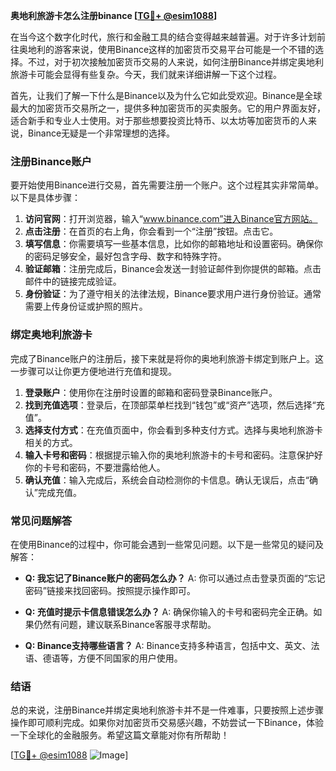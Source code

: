 **奥地利旅游卡怎么注册binance [[TG💪+ @esim1088](https://t.me/s/esim1088)]**

在当今这个数字化时代，旅行和金融工具的结合变得越来越普遍。对于许多计划前往奥地利的游客来说，使用Binance这样的加密货币交易平台可能是一个不错的选择。不过，对于初次接触加密货币交易的人来说，如何注册Binance并绑定奥地利旅游卡可能会显得有些复杂。今天，我们就来详细讲解一下这个过程。

首先，让我们了解一下什么是Binance以及为什么它如此受欢迎。Binance是全球最大的加密货币交易所之一，提供多种加密货币的买卖服务。它的用户界面友好，适合新手和专业人士使用。对于那些想要投资比特币、以太坊等加密货币的人来说，Binance无疑是一个非常理想的选择。

### 注册Binance账户

要开始使用Binance进行交易，首先需要注册一个账户。这个过程其实非常简单。以下是具体步骤：

1. **访问官网**：打开浏览器，输入“www.binance.com”进入Binance官方网站。
2. **点击注册**：在首页的右上角，你会看到一个“注册”按钮。点击它。
3. **填写信息**：你需要填写一些基本信息，比如你的邮箱地址和设置密码。确保你的密码足够安全，最好包含字母、数字和特殊字符。
4. **验证邮箱**：注册完成后，Binance会发送一封验证邮件到你提供的邮箱。点击邮件中的链接完成验证。
5. **身份验证**：为了遵守相关的法律法规，Binance要求用户进行身份验证。通常需要上传身份证或护照的照片。

### 绑定奥地利旅游卡

完成了Binance账户的注册后，接下来就是将你的奥地利旅游卡绑定到账户上。这一步骤可以让你更方便地进行充值和提现。

1. **登录账户**：使用你在注册时设置的邮箱和密码登录Binance账户。
2. **找到充值选项**：登录后，在顶部菜单栏找到“钱包”或“资产”选项，然后选择“充值”。
3. **选择支付方式**：在充值页面中，你会看到多种支付方式。选择与奥地利旅游卡相关的方式。
4. **输入卡号和密码**：根据提示输入你的奥地利旅游卡的卡号和密码。注意保护好你的卡号和密码，不要泄露给他人。
5. **确认充值**：输入完成后，系统会自动检测你的卡信息。确认无误后，点击“确认”完成充值。

### 常见问题解答

在使用Binance的过程中，你可能会遇到一些常见问题。以下是一些常见的疑问及解答：

- **Q: 我忘记了Binance账户的密码怎么办？**
  A: 你可以通过点击登录页面的“忘记密码”链接来找回密码。按照提示操作即可。

- **Q: 充值时提示卡信息错误怎么办？**
  A: 确保你输入的卡号和密码完全正确。如果仍然有问题，建议联系Binance客服寻求帮助。

- **Q: Binance支持哪些语言？**
  A: Binance支持多种语言，包括中文、英文、法语、德语等，方便不同国家的用户使用。

### 结语

总的来说，注册Binance并绑定奥地利旅游卡并不是一件难事，只要按照上述步骤操作即可顺利完成。如果你对加密货币交易感兴趣，不妨尝试一下Binance，体验一下全球化的金融服务。希望这篇文章能对你有所帮助！

[[TG💪+ @esim1088](https://t.me/s/esim1088) ![Image](https://i.postimg.cc/4NQfJmqS/Snipaste-2025-05-13-00-14-12.png)]